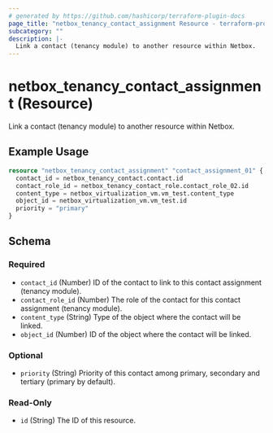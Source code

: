 ```yaml
---
# generated by https://github.com/hashicorp/terraform-plugin-docs
page_title: "netbox_tenancy_contact_assignment Resource - terraform-provider-netbox"
subcategory: ""
description: |-
  Link a contact (tenancy module) to another resource within Netbox.
---
```


# netbox_tenancy_contact_assignment (Resource)

Link a contact (tenancy module) to another resource within Netbox.

## Example Usage

```terraform
resource "netbox_tenancy_contact_assignment" "contact_assignment_01" {
  contact_id = netbox_tenancy_contact.contact.id
  contact_role_id = netbox_tenancy_contact_role.contact_role_02.id
  content_type = netbox_virtualization_vm.vm_test.content_type
  object_id = netbox_virtualization_vm.vm_test.id
  priority = "primary"
}
```

<!-- schema generated by tfplugindocs -->
## Schema

### Required

- `contact_id` (Number) ID of the contact to link to this contact assignment (tenancy module).
- `contact_role_id` (Number) The role of the contact for this contact assignment (tenancy module).
- `content_type` (String) Type of the object where the contact will be linked.
- `object_id` (Number) ID of the object where the contact will be linked.

### Optional

- `priority` (String) Priority of this contact among primary, secondary and tertiary (primary by default).

### Read-Only

- `id` (String) The ID of this resource.


